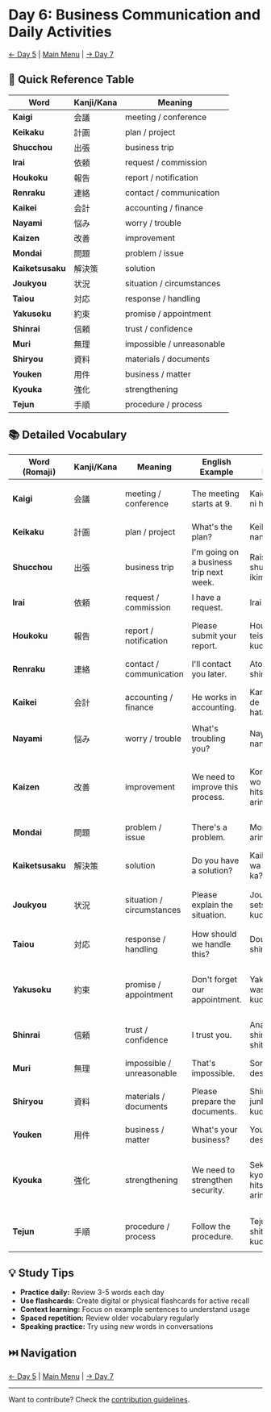 # Day 6: Business Communication and Daily Activities

[← Day 5](day-05.md) | [Main Menu](README.md)  | [→ Day 7](day-07.md)

## 📑 Quick Reference Table

| Word | Kanji/Kana | Meaning |
|------|------------|---------|
| **Kaigi** | 会議 | meeting / conference |
| **Keikaku** | 計画 | plan / project |
| **Shucchou** | 出張 | business trip |
| **Irai** | 依頼 | request / commission |
| **Houkoku** | 報告 | report / notification |
| **Renraku** | 連絡 | contact / communication |
| **Kaikei** | 会計 | accounting / finance |
| **Nayami** | 悩み | worry / trouble |
| **Kaizen** | 改善 | improvement |
| **Mondai** | 問題 | problem / issue |
| **Kaiketsusaku** | 解決策 | solution |
| **Joukyou** | 状況 | situation / circumstances |
| **Taiou** | 対応 | response / handling |
| **Yakusoku** | 約束 | promise / appointment |
| **Shinrai** | 信頼 | trust / confidence |
| **Muri** | 無理 | impossible / unreasonable |
| **Shiryou** | 資料 | materials / documents |
| **Youken** | 用件 | business / matter |
| **Kyouka** | 強化 | strengthening |
| **Tejun** | 手順 | procedure / process |

## 📚 Detailed Vocabulary

| Word (Romaji) | Kanji/Kana | Meaning | English Example | Romaji Example | Japanese Example |
|---------------|------------|---------|-----------------|----------------|------------------|
| **Kaigi** | 会議 | meeting / conference | The meeting starts at 9. | Kaigi wa ku-ji ni hajimaru. | 会議は9時に始まる。|
| **Keikaku** | 計画 | plan / project | What's the plan? | Keikaku wa nan desu ka? | 計画は何ですか？|
| **Shucchou** | 出張 | business trip | I'm going on a business trip next week. | Raishuu shucchou ni ikimasu. | 来週出張に行きます。|
| **Irai** | 依頼 | request / commission | I have a request. | Irai ga arimasu. | 依頼があります。|
| **Houkoku** | 報告 | report / notification | Please submit your report. | Houkoku o teishutsu shite kudasai. | 報告を提出してください。|
| **Renraku** | 連絡 | contact / communication | I'll contact you later. | Ato de renraku shimasu. | 後で連絡します。|
| **Kaikei** | 会計 | accounting / finance | He works in accounting. | Kare wa kaikei de hataraiteimasu. | 彼は会計で働いています。|
| **Nayami** | 悩み | worry / trouble | What's troubling you? | Nayami wa nan desu ka? | 悩みは何ですか？|
| **Kaizen** | 改善 | improvement | We need to improve this process. | Kono purosesu wo kaizen suru hitsuyou ga arimasu. | このプロセスを改善する必要があります。|
| **Mondai** | 問題 | problem / issue | There's a problem. | Mondai ga arimasu. | 問題があります。|
| **Kaiketsusaku** | 解決策 | solution | Do you have a solution? | Kaiketsusaku wa arimasu ka? | 解決策はありますか？|
| **Joukyou** | 状況 | situation / circumstances | Please explain the situation. | Joukyou wo setsumei shite kudasai. | 状況を説明してください。|
| **Taiou** | 対応 | response / handling | How should we handle this? | Dou taiou shimasu ka? | どう対応しますか？|
| **Yakusoku** | 約束 | promise / appointment | Don't forget our appointment. | Yakusoku wo wasurenaide kudasai. | 約束を忘れないでください。|
| **Shinrai** | 信頼 | trust / confidence | I trust you. | Anata wo shinrai shiteimasu. | あなたを信頼しています。|
| **Muri** | 無理 | impossible / unreasonable | That's impossible. | Sore wa muri desu. | それは無理です。|
| **Shiryou** | 資料 | materials / documents | Please prepare the documents. | Shiryou wo junbi shite kudasai. | 資料を準備してください。|
| **Youken** | 用件 | business / matter | What's your business? | Youken wa nan desu ka? | 用件は何ですか？|
| **Kyouka** | 強化 | strengthening | We need to strengthen security. | Sekyuriti wo kyouka suru hitsuyou ga arimasu. | セキュリティを強化する必要があります。|
| **Tejun** | 手順 | procedure / process | Follow the procedure. | Tejun ni shitagatte kudasai. | 手順に従ってください。|

## 💡 Study Tips

- **Practice daily:** Review 3-5 words each day
- **Use flashcards:** Create digital or physical flashcards for active recall
- **Context learning:** Focus on example sentences to understand usage
- **Spaced repetition:** Review older vocabulary regularly
- **Speaking practice:** Try using new words in conversations

## ⏭️ Navigation

[← Day 5](day-05.md) | [Main Menu](README.md)  | [→ Day 7](day-07.md)

---
Want to contribute? Check the [contribution guidelines](README.md#contributing).
